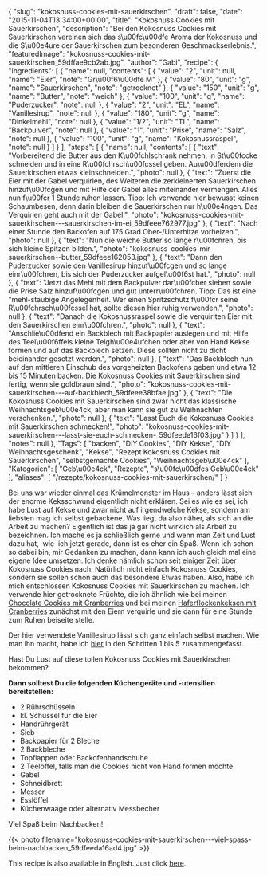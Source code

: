 {
    "slug": "kokosnuss-cookies-mit-sauerkirschen",
    "draft": false,
    "date": "2015-11-04T13:34:00+00:00",
    "title": "Kokosnuss Cookies mit Sauerkirschen",
    "description": "Bei den Kokosnuss Cookies mit Sauerkirschen vereinen sich das s\u00fc\u00dfe Aroma der Kokosnuss und die S\u00e4ure der Sauerkirschen zum besonderen Geschmackserlebnis.",
    "featuredImage": "kokosnuss-cookies-mit-sauerkirschen_59dffae9cb2ab.jpg",
    "author": "Gabi",
    "recipe": {
        "ingredients": [
            {
                "name": null,
                "contents": [
                    {
                        "value": "2",
                        "unit": null,
                        "name": "Eier",
                        "note": "Gr\u00f6\u00dfe M"
                    },
                    {
                        "value": "80",
                        "unit": "g",
                        "name": "Sauerkirschen",
                        "note": "getrocknet"
                    },
                    {
                        "value": "150",
                        "unit": "g",
                        "name": "Butter",
                        "note": "weich"
                    },
                    {
                        "value": "100",
                        "unit": "g",
                        "name": "Puderzucker",
                        "note": null
                    },
                    {
                        "value": "2",
                        "unit": "EL",
                        "name": "Vanillesirup",
                        "note": null
                    },
                    {
                        "value": "180",
                        "unit": "g",
                        "name": "Dinkelmehl",
                        "note": null
                    },
                    {
                        "value": "1\/2",
                        "unit": "TL",
                        "name": "Backpulver",
                        "note": null
                    },
                    {
                        "value": "1",
                        "unit": "Prise",
                        "name": "Salz",
                        "note": null
                    },
                    {
                        "value": "100",
                        "unit": "g",
                        "name": "Kokosnussraspel",
                        "note": null
                    }
                ]
            }
        ],
        "steps": [
            {
                "name": null,
                "contents": [
                    {
                        "text": "Vorbereitend die Butter aus den K\u00fchlschrank nehmen, in St\u00fccke schneiden und in eine R\u00fchrsch\u00fcssel geben. Au\u00dferdem die Sauerkirschen etwas kleinschneiden.",
                        "photo": null
                    },
                    {
                        "text": "Zuerst die Eier mit der Gabel verquirlen, des Weiteren die zerkleinerten Sauerkirschen hinzuf\u00fcgen und mit Hilfe der Gabel alles miteinander vermengen. Alles nun f\u00fcr 1 Stunde ruhen lassen. Tipp: Ich verwende hier bewusst keinen Schaumbesen, denn darin bleiben die Sauerkirschen nur h\u00e4ngen. Das Verquirlen geht auch mit der Gabel.",
                        "photo": "kokosnuss-cookies-mit-sauerkirschen---sauerkirschen-im-ei_59dfeee762977.jpg"
                    },
                    {
                        "text": "Nach einer Stunde den Backofen auf 175 Grad Ober-\/Unterhitze vorheizen.",
                        "photo": null
                    },
                    {
                        "text": "Nun die weiche Butter so lange r\u00fchren,  bis sich kleine Spitzen bilden.",
                        "photo": "kokosnuss-cookies-mir-sauerkirschen--butter_59dfeee162053.jpg"
                    },
                    {
                        "text": "Dann den Puderzucker sowie den Vanillesirup hinzuf\u00fcgen und so lange einr\u00fchren, bis sich der Puderzucker aufgel\u00f6st hat.",
                        "photo": null
                    },
                    {
                        "text": "Jetzt das Mehl mit dem Backpulver dar\u00fcber sieben sowie die Prise Salz hinzuf\u00fcgen und gut unterr\u00fchren. Tipp: Das ist eine \"mehl-staubige Angelegenheit. Wer einen Spritzschutz f\u00fcr seine R\u00fchrsch\u00fcssel hat, sollte diesen hier ruhig verwenden.",
                        "photo": null
                    },
                    {
                        "text": "Danach die Kokosnussraspel sowie die verquirlten Eier mit den Sauerkirschen einr\u00fchren.",
                        "photo": null
                    },
                    {
                        "text": "Anschlie\u00dfend ein Backblech mit Backpapier auslegen und mit Hilfe des Teel\u00f6ffels kleine Teigh\u00e4ufchen oder aber von Hand Kekse formen und auf das Backblech setzen. Diese sollten nicht zu dicht beieinander gesetzt werden.",
                        "photo": null
                    },
                    {
                        "text": "Das Backblech nun auf den mittleren Einschub des vorgeheizten Backofens geben und etwa 12 bis 15 Minuten backen. Die Kokosnuss Cookies mit Sauerkirschen sind fertig, wenn  sie goldbraun sind.",
                        "photo": "kokosnuss-cookies-mit-sauerkirschen---auf-backblech_59dfeee38bfae.jpg"
                    },
                    {
                        "text": "Die Kokosnuss Cookies mit Sauerkirschen sind zwar nicht das klassische Weihnachtsgeb\u00e4ck, aber man kann sie gut zu Weihnachten verschenken.",
                        "photo": null
                    },
                    {
                        "text": "Lasst Euch die Kokosnuss Cookies mit Sauerkirschen schmecken!",
                        "photo": "kokosnuss-cookies-mit-sauerkirschen---lasst-sie-euch-schmecken-_59dfeede16f03.jpg"
                    }
                ]
            }
        ],
        "notes": null
    },
    "Tags": [
        "backen",
        "DIY Cookies",
        "DIY Kekse",
        "DIY Weihnachtsgeschenk",
        "Kekse",
        "Rezept Kokosnuss Cookies mit Sauerkirschen",
        "selbstgemachte Cookies",
        "Weihnachtsgeb\u00e4ck"
    ],
    "Kategorien": [
        "Geb\u00e4ck",
        "Rezepte",
        "s\u00fc\u00dfes Geb\u00e4ck"
    ],
    "aliases": [
        "\/rezepte\/kokosnuss-cookies-mit-sauerkirschen\/"
    ]
}

Bei uns war wieder einmal das Krümelmonster im Haus &#8211; anders lässt sich der enorme Keksschwund eigentlich nicht erklären. Sei es wie es sei, ich habe Lust auf Kekse und zwar nicht auf irgendwelche Kekse, sondern am liebsten mag ich selbst gebackene. Was liegt da also näher, als sich an die Arbeit zu machen? Eigentlich ist das ja gar nicht wirklich als Arbeit zu bezeichnen. Ich mache es ja schließlich gerne und wenn man Zeit und Lust dazu hat,  wie  ich jetzt gerade, dann ist es eher ein Spaß. Wenn ich schon so dabei bin, mir Gedanken zu machen, dann kann ich auch gleich mal eine eigene Idee umsetzen. Ich denke nämlich schon seit einiger Zeit über Kokosnuss Cookies nach. Natürlich nicht einfach Kokosnuss Cookies, sondern sie sollen schon auch das besondere Etwas haben. Also, habe ich mich entschlossen Kokosnuss Cookies mit Sauerkirschen zu machen. Ich verwende hier getrocknete Früchte, die ich ähnlich wie bei meinen [Chocolate Cookies mit Cranberries][1] und bei meinen [Haferflockenkeksen mit Cranberries][2] zunächst mit den Eiern verquirle und sie dann für eine Stunde zum Ruhen beiseite stelle.

Der hier verwendete Vanillesirup lässt sich ganz einfach selbst machen. Wie man ihn macht, habe ich [hier][3] in den Schritten 1 bis 5 zusammengefasst.

Hast Du Lust auf diese tollen Kokosnuss Cookies mit Sauerkirschen bekommen?

**Dann solltest Du die folgenden Küchengeräte und -utensilien bereitstellen:**

 * 2 Rührschüsseln
 * kl. Schüssel für die Eier
 * Handrührgerät
 * Sieb
 * Backpapier für 2 Bleche
 * 2 Backbleche
 * Topflappen oder Backofenhandschuhe
 * 2 Teelöffel, falls man die Cookies nicht von Hand formen möchte
 * Gabel
 * Schneidbrett
 * Messer
 * Esslöffel
 * Küchenwaage oder alternativ Messbecher

Viel Spaß beim Nachbacken!

{{< photo filename="kokosnuss-cookies-mit-sauerkirschen---viel-spass-beim-nachbacken_59dfeeda16ad4.jpg" >}}

This recipe is also available in English. Just click [here][4].

 [1]: https://kochfokus.de/rezepte/chocolate-cookies-mit-cranberries/
 [2]: https://kochfokus.de/rezepte/haferflockenkekse-mit-cranberries/
 [3]: https://kochfokus.de/rezepte/fruehstuecksmuffins-mit-heidelbeeren/
 [4]: https://deliciouslygabi.com/recipe/coconut-cookies-sour-cherries/